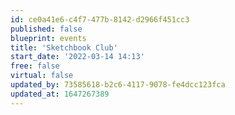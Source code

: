 ```yaml
---
id: ce0a41e6-c4f7-477b-8142-d2966f451cc3
published: false
blueprint: events
title: 'Sketchbook Club'
start_date: '2022-03-14 14:13'
free: false
virtual: false
updated_by: 73585618-b2c6-4117-9078-fe4dcc123fca
updated_at: 1647267389
---
```

